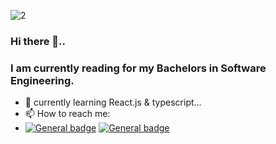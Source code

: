 ![2](https://user-images.githubusercontent.com/63632399/124312301-b1cf7680-db8c-11eb-94cf-8a86bf68c25f.png)
### Hi there 👋..
### I am currently reading for my Bachelors in Software Engineering. 
- 🌱 currently learning React.js & typescript...
- 📫 How to reach me:
- [![General badge](https://img.shields.io/badge/LinkedIn-0077B5?style=for-the-badge&logo=linkedin&logoColor=white)]([https://shields.io/](https://www.linkedin.com/in/nanduni-weerasinghe-883718192)) [![General badge](https://img.shields.io/badge/Gmail-D14836?style=for-the-badge&logo=gmail&logoColor=white)]([https://shields.io/](https://mail.google.com/mail/u/1/#inbox?compose=CllgCJfprrTWNQKSgXjbjmrjtjvCcHPMHSqRMcJxcXcCNwVpNSrxPSZGfrxdrpSTpZsLJwNrGDq))
        
<!--
**hasansin/hasansin** is a ✨ _special_ ✨ repository because its `README.md` (this file) appears on your GitHub profile.

Here are some ideas to get you started:

- 🔭 I’m currently working on ...
- 🌱 I’m currently learning ...
- 👯 I’m looking to collaborate on ...
- 🤔 I’m looking for help with ...
- 💬 Ask me about ...
- 📫 How to reach me: ...
- 😄 Pronouns: ...
- ⚡ Fun fact: ...
-->


